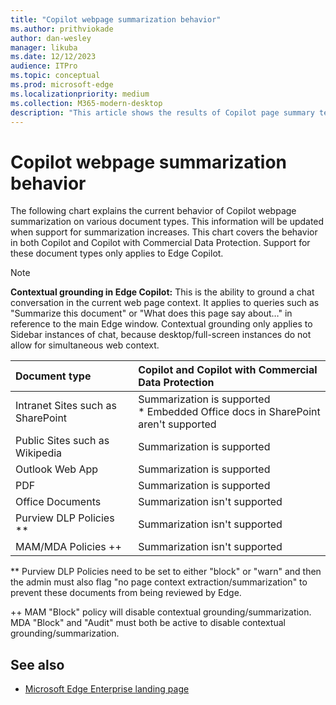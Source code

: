 ```yaml
---
title: "Copilot webpage summarization behavior"
ms.author: prithviokade
author: dan-wesley
manager: likuba
ms.date: 12/12/2023
audience: ITPro
ms.topic: conceptual
ms.prod: microsoft-edge
ms.localizationpriority: medium
ms.collection: M365-modern-desktop
description: "This article shows the results of Copilot page summary tests."
---
```


# Copilot webpage summarization behavior

The following chart explains the current behavior of Copilot webpage summarization on various document types. This information will be updated when support for summarization increases. This chart covers the behavior in both Copilot and Copilot with Commercial Data Protection. Support for these document types only applies to Edge Copilot.

> [!NOTE]
> **Contextual grounding in Edge Copilot:** This is the ability to ground a chat conversation in the current web page context. It applies to queries such as "Summarize this document" or "What does this page say about…" in reference to the main Edge window. Contextual grounding only applies to Sidebar instances of chat, because desktop/full-screen instances do not allow for simultaneous web context.

| Document type | Copilot and Copilot with Commercial Data Protection |
|:-----|:-----|
| Intranet Sites such as SharePoint | Summarization is supported<br>\* Embedded Office docs in SharePoint aren't supported |
| Public Sites such as Wikipedia    | Summarization is supported |
| Outlook Web App                   | Summarization is supported |
| PDF                               | Summarization is supported |
| Office Documents                  | Summarization isn't supported |
| Purview DLP Policies **           | Summarization isn't supported |
| MAM/MDA Policies ++               | Summarization isn't supported |

** Purview DLP Policies need to be set to either "block" or "warn" and then the admin must also flag "no page context extraction/summarization" to prevent these documents from being reviewed by Edge.

++ MAM "Block" policy will disable contextual grounding/summarization. MDA "Block" and "Audit" must both be active to disable contextual grounding/summarization.

## See also

- [Microsoft Edge Enterprise landing page](https://aka.ms/EdgeEnterprise)
